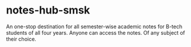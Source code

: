 # notes-hub-smsk
An one-stop destination for all semester-wise academic notes for B-tech students of all four years.
Anyone can access the notes. Of any subject of their choice.

